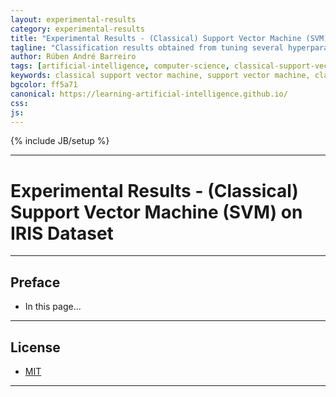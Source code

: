 ```yaml
---
layout: experimental-results
category: experimental-results
title: "Experimental Results - (Classical) Support Vector Machine (SVM) on IRIS Dataset"
tagline: "Classification results obtained from tuning several hyperparameters of (Classical) Support Vector Machine (SVM) on IRIS Dataset..."
author: Rúben André Barreiro
tags: [artificial-intelligence, computer-science, classical-support-vector-machine, support-vector-machine, classical-machine-learning, machine-learning, supervised-learning, training, classification, iris-dataset, intermediate]
keywords: classical support vector machine, support vector machine, classical machine learning, machine learning, training, supervised learning, training, classification, iris dataset, beginner, artificial intelligence, ai
bgcolor: ff5a71
canonical: https://learning-artificial-intelligence.github.io/
css: 
js: 
---
```

{% include JB/setup %}

***

# Experimental Results - (Classical) Support Vector Machine (SVM) on IRIS Dataset

***

## Preface

* In this page...

***

## License

* [MIT](http://www.opensource.org/licenses/MIT)

***
